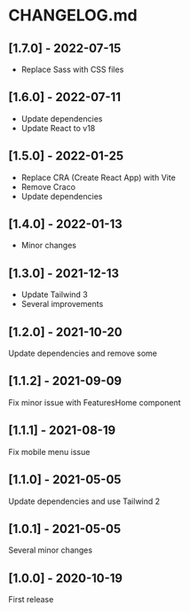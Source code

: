 # CHANGELOG.md

## [1.7.0] - 2022-07-15

- Replace Sass with CSS files

## [1.6.0] - 2022-07-11

- Update dependencies
- Update React to v18

## [1.5.0] - 2022-01-25

- Replace CRA (Create React App) with Vite
- Remove Craco
- Update dependencies

## [1.4.0] - 2022-01-13

- Minor changes

## [1.3.0] - 2021-12-13

- Update Tailwind 3
- Several improvements

## [1.2.0] - 2021-10-20

Update dependencies and remove some

## [1.1.2] - 2021-09-09

Fix minor issue with FeaturesHome component

## [1.1.1] - 2021-08-19

Fix mobile menu issue

## [1.1.0] - 2021-05-05

Update dependencies and use Tailwind 2

## [1.0.1] - 2021-05-05

Several minor changes

## [1.0.0] - 2020-10-19

First release
